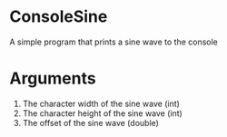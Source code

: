 # ConsoleSine
A simple program that prints a sine wave to the console

# Arguments
1. The character width of the sine wave (int)
2. The character height of the sine wave (int)
3. The offset of the sine wave (double)
